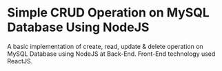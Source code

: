 # Simple CRUD Operation on MySQL Database Using NodeJS
A basic implementation of create, read, update & delete operation on MySQL Database using NodeJS at Back-End. Front-End technology used ReactJS. 

